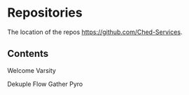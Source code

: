 # Repositories

The location of the repos https://github.com/Ched-Services.

## Contents

Welcome
Varsity

Dekuple
Flow
Gather
Pyro

